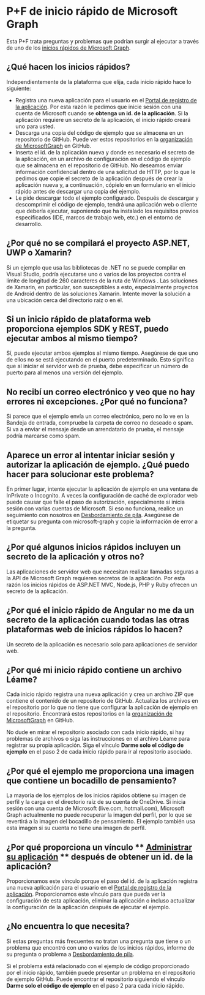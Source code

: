 # <a name="microsoft-graph-quick-start-faq"></a>P+F de inicio rápido de Microsoft Graph

Esta P+F trata preguntas y problemas que podrían surgir al ejecutar a través de uno de los [inicios rápidos de Microsoft Graph](https://developer.microsoft.com/en-us/graph/quick-start).

## <a name="what-do-the-quick-starts-do"></a>¿Qué hacen los inicios rápidos?

Independientemente de la plataforma que elija, cada inicio rápido hace lo siguiente:

- Registra una nueva aplicación para el usuario en el [Portal de registro de la aplicación](https://apps.dev.microsoft.com). Por esta razón le pedimos que inicie sesión con una cuenta de Microsoft cuando se **obtenga un id. de la aplicación**. Si la aplicación requiere un secreto de la aplicación, el inicio rápido creará uno para usted. 
- Descarga una copia del código de ejemplo que se almacena en un repositorio de GitHub. Puede ver estos repositorios en la [organización de MicrosoftGraph](https://github.com/microsoftgraph?utf8=%E2%9C%93&q=connect) en GitHub.
- Inserta el id. de la aplicación nueva y donde es necesario el secreto de la aplicación, en un archivo de configuración en el código de ejemplo que se almacena en el repositorio de GitHub. No deseamos enviar información confidencial dentro de una solicitud de HTTP, por lo que le pedimos que copie el secreto de la aplicación después de crear la aplicación nueva y, a continuación, cópielo en un formulario en el inicio rápido antes de descargar una copia del ejemplo.
- Le pide descargar todo el ejemplo configurado. Después de descargar y descomprimir el código de ejemplo, tendrá una aplicación web o cliente que debería ejecutar, suponiendo que ha instalado los requisitos previos especificados (IDE, marcos de trabajo web, etc.) en el entorno de desarrollo.


## <a name="why-wont-my--aspnet-uwp-or-xamarin-project-build"></a>¿Por qué no se compilará el proyecto ASP.NET, UWP o Xamarin?

Si un ejemplo que usa las bibliotecas de .NET no se puede compilar en Visual Studio, podría ejecutarse uno o varios de los proyectos contra el límite de longitud de 260 caracteres de la ruta de Windows . Las soluciones de Xamarin, en particular, son susceptibles a esto, especialmente proyectos de Android dentro de las soluciones Xamarin. Intente mover la solución a una ubicación cerca del directorio raíz o en él. 

## <a name="if-a-web-platform-quick-start-provides-rest-and-sdk-samples-can-i-run-them-both-at-the-same-time"></a>Si un inicio rápido de plataforma web proporciona ejemplos SDK y REST, puedo ejecutar ambos al mismo tiempo?

Sí, puede ejecutar ambos ejemplos al mismo tiempo. Asegúrese de que uno de ellos no se está ejecutando en el puerto predeterminado. Esto significa que al iniciar el servidor web de prueba, debe especificar un número de puerto para al menos una versión del ejemplo.

## <a name="i-didnt-get-an-email-and-i-see-no-errors-or-exceptions-why-didnt-this-work"></a>No recibí un correo electrónico y veo que no hay errores ni excepciones. ¿Por qué no funciona?

Si parece que el ejemplo envía un correo electrónico, pero no lo ve en la Bandeja de entrada, compruebe la carpeta de correo no deseado o spam. Si va a enviar el mensaje desde un arrendatario de prueba, el mensaje podría marcarse como spam.

## <a name="i-get-an-error-when-i-try-to-sign-in-and-authorize-the-sample-app-what-steps-can-i-take-to-fix-this"></a>Aparece un error al intentar iniciar sesión y autorizar la aplicación de ejemplo. ¿Qué puedo hacer para solucionar este problema? 

En primer lugar, intente ejecutar la aplicación de ejemplo en una ventana de InPrivate o Incognito. A veces la configuración de caché de explorador web puede causar que falle el paso de autorización, especialmente si inicia sesión con varias cuentas de Microsoft. Si eso no funciona, realice un seguimiento con nosotros en [Desbordamiento de pila](https://stackoverflow.com/questions/tagged/microsoft-graph). Asegúrese de etiquetar su pregunta con microsoft-graph y copie la información de error a la pregunta.

## <a name="why-do-some-quick-starts-include-an-app-secret-and-others-dont"></a>¿Por qué algunos inicios rápidos incluyen un secreto de la aplicación y otros no?

Las aplicaciones de servidor web que necesitan realizar llamadas seguras a la API de Microsoft Graph requieren secretos de la aplicación. Por esta razón los inicios rápidos de ASP.NET MVC, Node.js, PHP y Ruby ofrecen un secreto de la aplicación.

## <a name="why-doesnt-the-angular-quick-start-give-me-an-app-secret-when-all-the-other-web-platform-quick-starts-do"></a>¿Por qué el inicio rápido de Angular no me da un secreto de la aplicación cuando todas las otras plataformas web de inicios rápidos lo hacen?

Un secreto de la aplicación es necesario solo para aplicaciones de servidor web.

## <a name="why-does-my-quick-start-contain-a-readme-file"></a>¿Por qué mi inicio rápido contiene un archivo Léame?

Cada inicio rápido registra una nueva aplicación y crea un archivo ZIP que contiene el contenido de un repositorio de GitHub. Actualiza los archivos en el repositorio por lo que no tiene que configurar la aplicación de ejemplo en el repositorio. Encontrará estos repositorios en la [organización de MicrosoftGraph](https://github.com/microsoftgraph?utf8=%E2%9C%93&q=connect) en GitHub.

No dude en mirar el repositorio asociado con cada inicio rápido, si hay problemas de archivos o siga las instrucciones en el archivo Léame para registrar su propia aplicación. Siga el vínculo **Darme solo el código de ejemplo** en el paso 2 de cada inicio rápido para ir al repositorio asociado.

## <a name="why-did-the-sample-give-me-an-image-containing-a-thought-bubble"></a>¿Por qué el ejemplo me proporciona una imagen que contiene un bocadillo de pensamiento?

La mayoría de los ejemplos de los inicios rápidos obtiene su imagen de perfil y la carga en el directorio raíz de su cuenta de OneDrive. Si inicia sesión con una cuenta de Microsoft (live.com, hotmail.com), Microsoft Graph actualmente no puede recuperar la imagen del perfil, por lo que se revertirá a la imagen del bocadillo de pensamiento. El ejemplo también usa esta imagen si su cuenta no tiene una imagen de perfil.

## <a name="why-do-you-provide-a-manage-your-apphttpsappsdevmicrosoftcom-link-after-i-get-an-app-id"></a>¿Por qué proporciona un vínculo ** [Administrar su aplicación](https://apps.dev.microsoft.com) ** después de obtener un id. de la aplicación?

Proporcionamos este vínculo porque el paso del id. de la aplicación registra una nueva aplicación para el usuario en el [Portal de registro de la aplicación](https://apps.dev.microsoft.com). Proporcionamos este vínculo para que pueda ver la configuración de esta aplicación, eliminar la aplicación o incluso actualizar la configuración de la aplicación después de ejecutar el ejemplo. 

## <a name="didnt-find-what-you-need"></a>¿No encuentra lo que necesita?

Si estas preguntas más frecuentes no tratan una pregunta que tiene o un problema que encontró con uno o varios de los inicios rápidos, informe de su pregunta o problema a [Desbordamiento de pila](https://stackoverflow.com/questions/tagged/microsoft-graph). 

Si el problema está relacionado con el ejemplo de código proporcionado por el inicio rápido, también puede presentar un problema en el repositorio de ejemplo GitHub. Puede encontrar el repositorio siguiendo el vínculo **Darme solo el código de ejemplo** en el paso 2 para cada inicio rápido.
